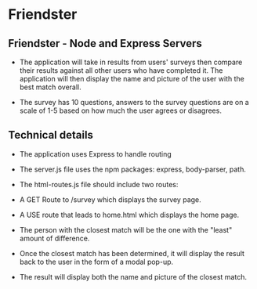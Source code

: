 # Friendster

## Friendster - Node and Express Servers
- The application will take in results from users' surveys then compare their results against all other users who have completed it. The application will then display the name and picture of the user with the best match overall.

- The survey has 10 questions, answers to the survey questions are on a scale of 1-5 based on how much the user agrees or disagrees.

## Technical details

- The application uses Express to handle routing

- The server.js file uses the npm packages: express, body-parser, path.

- The html-routes.js file should include two routes:
- A GET Route to /survey which displays the survey page.
- A USE route that leads to home.html which displays the home page.
- The person with the closest match will be the one with the "least" amount of difference.

- Once the closest match has been determined, it will display the result back to the user in the form of a modal pop-up.

- The result will display both the name and picture of the closest match.
